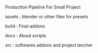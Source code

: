 Production Pipeline For Small Project


assets :
    blender or other files for presets

build :
    Final addons

docs :
    About scripts

src :
    softwares addons and project lancher
